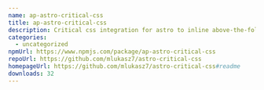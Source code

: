 ```yaml
---
name: ap-astro-critical-css
title: ap-astro-critical-css
description: Critical css integration for astro to inline above-the-fold css into HTML
categories:
  - uncategorized
npmUrl: https://www.npmjs.com/package/ap-astro-critical-css
repoUrl: https://github.com/mlukasz7/astro-critical-css
homepageUrl: https://github.com/mlukasz7/astro-critical-css#readme
downloads: 32
---
```

